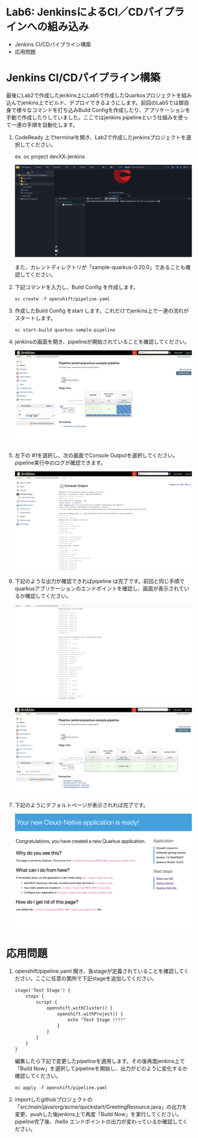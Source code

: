 # Lab6: JenkinsによるCI／CDパイプラインへの組み込み

- Jenkins CI/CDパイプライン構築
- 応用問題

# Jenkins CI/CDパイプライン構築
最後にLab2で作成したjenkins上にLab5で作成したQuarkusプロジェクトを組み込んでjenkins上でビルド、デプロイできるようにします。前回のLab5では御自身で様々なコマンドを打ち込みBuild Configを作成したり、アプリケーションを手動で作成したりしていました。ここではjenkins pipelineという仕組みを使って一連の手順を自動化します。

1. CodeReady 上でterminalを開き、Lab2で作成したjenkinsプロジェクトを選択してください。 


   ex. oc project devXX-jenkins

   ![](images/cicd_1.png)

   また、カレントディレクトリが「sample-quarkus-0.20.0」であることも確認してください。

2. 下記コマンドを入力し、Build Config を作成します。

    ```
    oc create -f openshift/pipeline.yaml
    ```

3. 作成したBuild Config をstart します。これだけでjenkins上で一連の流れがスタートします。

    ```
    oc start-build quarkus-sample-pipeline
    ```

4. jenkinsの画面を開き、pipelineが開始されていることを確認してください。

    ![](images/cicd_2.png)

5. 左下の #1を選択し、次の画面でConsole Outputを選択してください。pipeline実行中のログが確認できます。

    ![](images/cicd_3.png)

6. 下記のような出力が確認できればpipeline は完了です。前回と同じ手順でquarkusアプリケーションのエンドポイントを確認し、画面が表示されているか確認してください。

    ![](images/cicd_4.png)

    ![](images/cicd_5.png)

7. 下記のようにデフォルトページが表示されれば完了です。

    ![](images/cicd_6.png)

# 応用問題

1. openshift/pipeline.yaml 開き、各stageが定義されていることを確認してください。ここに任意の箇所で下記stageを追加してください。

   ```
   stage('Test Stage') {
       steps {
           script {
               openshift.withCluster() {
                   openshift.withProject() {
                       echo "Test Stage !!!!"
                   }
               }
           }
       }
   }
   ```

   編集したら下記で変更したpipelineを適用します。その後再度jenkins上で「Build Now」を選択してpipelineを開始し、出力がどのように変化するか確認してください。

   ```
   oc apply -f openshift/pipeline.yaml
   ```

2. importしたgithubプロジェクトの 「src/main/java/org/acme/quickstart/GreetingResource.java」の出力を変更、pushした後jenkins上で再度「Build Now」を実行してください。pipeline完了後、/hello エンドポイントの出力が変わっているか確認してください。